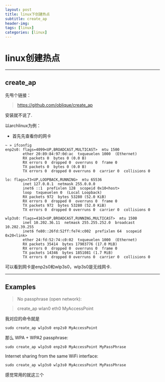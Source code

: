 ```yaml
---
layout: post
title: linux下创建热点
subtitle: create_ap
header-img: 
tags: [linux]
categories: [linux]
---
```

# linux创建热点

***

## create_ap

先甩个链接：
>https://github.com/oblique/create_ap

安装就不说了.

以archlinux为例：

* 首先先查看你的网卡

~~~
~ » ifconfig                                                         
enp2s0: flags=4099<UP,BROADCAST,MULTICAST>  mtu 1500
        ether 20:89:84:97:0d:ac  txqueuelen 1000  (Ethernet)
        RX packets 0  bytes 0 (0.0 B)
        RX errors 0  dropped 0  overruns 0  frame 0
        TX packets 0  bytes 0 (0.0 B)
        TX errors 0  dropped 0 overruns 0  carrier 0  collisions 0

lo: flags=73<UP,LOOPBACK,RUNNING>  mtu 65536
        inet 127.0.0.1  netmask 255.0.0.0
        inet6 ::1  prefixlen 128  scopeid 0x10<host>
        loop  txqueuelen 0  (Local Loopback)
        RX packets 972  bytes 53280 (52.0 KiB)
        RX errors 0  dropped 0  overruns 0  frame 0
        TX packets 972  bytes 53280 (52.0 KiB)
        TX errors 0  dropped 0 overruns 0  carrier 0  collisions 0

wlp3s0: flags=4163<UP,BROADCAST,RUNNING,MULTICAST>  mtu 1500
        inet 10.202.36.11  netmask 255.255.252.0  broadcast 10.202.39.255
        inet6 fe80::26fd:52ff:fe74:c002  prefixlen 64  scopeid 0x20<link>
        ether 24:fd:52:74:c0:02  txqueuelen 1000  (Ethernet)
        RX packets 35414  bytes 17903776 (17.0 MiB)
        RX errors 0  dropped 0  overruns 0  frame 0
        TX packets 14346  bytes 1851081 (1.7 MiB)
        TX errors 0  dropped 0 overruns 0  carrier 0  collisions 0

~~~

可以看到网卡是enp2s0和wlp3s0，wlp3s0是无线网卡.

***

## Examples

>No passphrase (open network):

>create_ap wlan0 eth0 MyAccessPoint

我对应的命令就是

~~~
sudo create_ap wlp3s0 enp2s0 MyAccessPoint
~~~

那么
WPA + WPA2 passphrase:
~~~
sudo create_ap wlp3s0 enp2s0 MyAccessPoint MyPassPhrase
~~~
Internet sharing from the same WiFi interface:
~~~
sudo create_ap wlp3s0 wlp3s0 MyAccessPoint MyPassPhrase
~~~
感觉常用的就这三个
